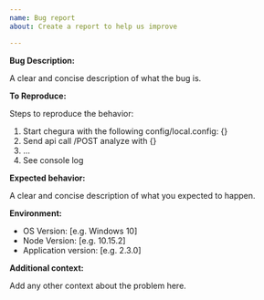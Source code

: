 ```yaml
---
name: Bug report
about: Create a report to help us improve

---
```


**Bug Description:**

A clear and concise description of what the bug is.

**To Reproduce:**

Steps to reproduce the behavior:
1. Start chegura with the following config/local.config: {}
2. Send api call /POST analyze with {}
3. ...
4. See console log

**Expected behavior:**

A clear and concise description of what you expected to happen.

**Environment:**
 - OS Version: [e.g. Windows 10]
 - Node Version: [e.g. 10.15.2]
 - Application version: [e.g. 2.3.0]

**Additional context:**

Add any other context about the problem here.
